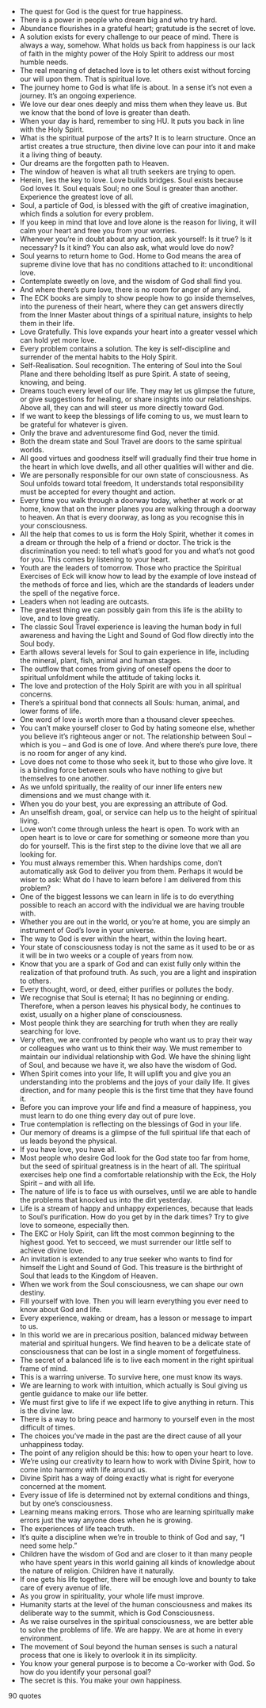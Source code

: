  - The quest for God is the quest for true happiness.
 - There is a power in people who dream big and who try hard.
 - Abundance flourishes in a grateful heart; gratutude is the secret of love.
 - A solution exists for every challenge to our peace of mind. There is always a way, somehow. What holds us back from happiness is our lack of faith in the mighty power of the Holy Spirit to address our most humble needs.
 - The real meaning of detached love is to let others exist without forcing our will upon them. That is spiritual love.
 - The journey home to God is what life is about. In a sense it’s not even a journey. It’s an ongoing experience.
 - We love our dear ones deeply and miss them when they leave us. But we know that the bond of love is greater than death.
 - When your day is hard, remember to sing HU. It puts you back in line with the Holy Spirit.
 - What is the spiritual purpose of the arts? It is to learn structure. Once an artist creates a true structure, then divine love can pour into it and make it a living thing of beauty.
 - Our dreams are the forgotten path to Heaven.
 - The window of heaven is what all truth seekers are trying to open.
 - Herein, lies the key to love. Love builds bridges. Soul exists because God loves It. Soul equals Soul; no one Soul is greater than another. Experience the greatest love of all.
 - Soul, a particle of God, is blessed with the gift of creative imagination, which finds a solution for every problem.
 - If you keep in mind that love and love alone is the reason for living, it will calm your heart and free you from your worries.
 - Whenever you’re in doubt about any action, ask yourself: Is it true? Is it necessary? Is it kind? You can also ask, what would love do now?
 - Soul yearns to return home to God. Home to God means the area of supreme divine love that has no conditions attached to it: unconditional love.
 - Contemplate sweetly on love, and the wisdom of God shall find you.
 - And where there’s pure love, there is no room for anger of any kind.
 - The ECK books are simply to show people how to go inside themselves, into the pureness of their heart, where they can get answers directly from the Inner Master about things of a spiritual nature, insights to help them in their life.
 - Love Gratefully. This love expands your heart into a greater vessel which can hold yet more love.
 - Every problem contains a solution. The key is self-discipline and surrender of the mental habits to the Holy Spirit.
 - Self-Realisation. Soul recognition. The entering of Soul into the Soul Plane and there beholding Itself as pure Spirit. A state of seeing, knowing, and being.
 - Dreams touch every level of our life. They may let us glimpse the future, or give suggestions for healing, or share insights into our relationships. Above all, they can and will steer us more directly toward God.
 - If we want to keep the blessings of life coming to us, we must learn to be grateful for whatever is given.
 - Only the brave and adventuresome find God, never the timid.
 - Both the dream state and Soul Travel are doors to the same spiritual worlds.
 - All good virtues and goodness itself will gradually find their true home in the heart in which love dwells, and all other qualities will wither and die.
 - We are personally responsible for our own state of consciousness. As Soul unfolds toward total freedom, It understands total responsibility must be accepted for every thought and action.
 - Every time you walk through a doorway today, whether at work or at home, know that on the inner planes you are walking through a doorway to heaven. An that is every doorway, as long as you recognise this in your consciousness.
 - All the help that comes to us is form the Holy Spirit, whether it comes in a dream or through the help of a friend or doctor. The trick is the discrimination you need: to tell what’s good for you and what’s not good for you. This comes by listening to your heart.
 - Youth are the leaders of tomorrow. Those who practice the Spiritual Exercises of Eck will know how to lead by the example of love instead of the methods of force and lies, which are the standards of leaders under the spell of the negative force.
 - Leaders when not leading are outcasts.
 - The greatest thing we can possibly gain from this life is the ability to love, and to love greatly.
 - The classic Soul Travel experience is leaving the human body in full awareness and having the Light and Sound of God flow directly into the Soul body.
 - Earth allows several levels for Soul to gain experience in life, including the mineral, plant, fish, animal and human stages.
 - The outflow that comes from giving of oneself opens the door to spiritual unfoldment while the attitude of taking locks it.
 - The love and protection of the Holy Spirit are with you in all spiritual concerns.
 - There’s a spiritual bond that connects all Souls: human, animal, and lower forms of life.
 - One word of love is worth more than a thousand clever speeches.
 - You can’t make yourself closer to God by hating someone else, whether you believe it’s righteous anger or not. The relationship between Soul – which is you – and God is one of love. And where there’s pure love, there is no room for anger of any kind.
 - Love does not come to those who seek it, but to those who give love. It is a binding force between souls who have nothing to give but themselves to one another.
 - As we unfold spiritually, the reality of our inner life enters new dimensions and we must change with it.
 - When you do your best, you are expressing an attribute of God.
 - An unselfish dream, goal, or service can help us to the height of spiritual living.
 - Love won’t come through unless the heart is open. To work with an open heart is to love or care for something or someone more than you do for yourself. This is the first step to the divine love that we all are looking for.
 - You must always remember this. When hardships come, don’t automatically ask God to deliver you from them. Perhaps it would be wiser to ask: What do I have to learn before I am delivered from this problem?
 - One of the biggest lessons we can learn in life is to do everything possible to reach an accord with the individual we are having trouble with.
 - Whether you are out in the world, or you’re at home, you are simply an instrument of God’s love in your universe.
 - The way to God is ever within the heart, within the loving heart.
 - Your state of consciousness today is not the same as it used to be or as it will be in two weeks or a couple of years from now.
 - Know that you are a spark of God and can exist fully only within the realization of that profound truth. As such, you are a light and inspiration to others.
 - Every thought, word, or deed, either purifies or pollutes the body.
 - We recognise that Soul is eternal; It has no beginning or ending. Therefore, when a person leaves his physical body, he continues to exist, usually on a higher plane of consciousness.
 - Most people think they are searching for truth when they are really searching for love.
 - Very often, we are confronted by people who want us to pray their way or colleagues who want us to think their way. We must remember to maintain our individual relationship with God. We have the shining light of Soul, and because we have it, we also have the wisdom of God.
 - When Spirit comes into your life, It will uplift you and give you an understanding into the problems and the joys of your daily life. It gives direction, and for many people this is the first time that they have found it.
 - Before you can improve your life and find a measure of happiness, you must learn to do one thing every day out of pure love.
 - True contemplation is reflecting on the blessings of God in your life.
 - Our memory of dreams is a glimpse of the full spiritual life that each of us leads beyond the physical.
 - If you have love, you have all.
 - Most people who desire God look for the God state too far from home, but the seed of spiritual greatness is in the heart of all. The spiritual exercises help one find a comfortable relationship with the Eck, the Holy Spirit – and with all life.
 - The nature of life is to face us with ourselves, until we are able to handle the problems that knocked us into the dirt yesterday.
 - Life is a stream of happy and unhappy experiences, because that leads to Soul’s purification. How do you get by in the dark times? Try to give love to someone, especially then.
 - The EKC or Holy Spirit, can lift the most common beginning to the highest good. Yet to secceed, we must surrender our little self to achieve divine love.
 - An invitation is extended to any true seeker who wants to find for himself the Light and Sound of God. This treasure is the birthright of Soul that leads to the Kingdom of Heaven.
 - When we work from the Soul consciousness, we can shape our own destiny.
 - Fill yourself with love. Then you will learn everything you ever need to know about God and life.
 - Every experience, waking or dream, has a lesson or message to impart to us.
 - In this world we are in precarious position, balanced midway between material and spiritual hungers. We find heaven to be a delicate state of consciousness that can be lost in a single moment of forgetfulness.
 - The secret of a balanced life is to live each moment in the right spiritual frame of mind.
 - This is a warring universe. To survive here, one must know its ways.
 - We are learning to work with intuition, which actually is Soul giving us gentle guidance to make our life better.
 - We must first give to life if we expect life to give anything in return. This is the divine law.
 - There is a way to bring peace and harmony to yourself even in the most difficult of times.
 - The choices you’ve made in the past are the direct cause of all your unhappiness today.
 - The point of any religion should be this: how to open your heart to love.
 - We’re using our creativity to learn how to work with Divine Spirit, how to come into harmony with life around us.
 - Divine Spirit has a way of doing exactly what is right for everyone concerned at the moment.
 - Every issue of life is determined not by external conditions and things, but by one’s consciousness.
 - Learning means making errors. Those who are learning spiritually make errors just the way anyone does when he is growing.
 - The experiences of life teach truth.
 - It’s quite a discipline when we’re in trouble to think of God and say, “I need some help.”
 - Children have the wisdom of God and are closer to it than many people who have spent years in this world gaining all kinds of knowledge about the nature of religion. Children have it naturally.
 - If one gets his life together, there will be enough love and bounty to take care of every avenue of life.
 - As you grow in spirituality, your whole life must improve.
 - Humanity starts at the level of the human consciousness and makes its deliberate way to the summit, which is God Consciousness.
 - As we raise ourselves in the spiritual consciousness, we are better able to solve the problems of life. We are happy. We are at home in every environment.
 - The movement of Soul beyond the human senses is such a natural process that one is likely to overlook it in its simplicity.
 - You know your general purpose is to become a Co-worker with God. So how do you identify your personal goal?
 - The secret is this. You make your own happiness.

90 quotes